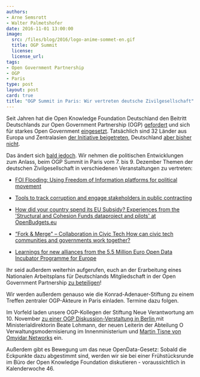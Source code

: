 ```yaml
---
authors: 
- Arne Semsrott
- Walter Palmetshofer
date: 2016-11-01 13:00:00
image:
  src: /files/blog/2016/logo-anime-sommet-en.gif 
  title: OGP Summit
  license: 
  license_url: 
tags:
- Open Government Partnership
- OGP
- Paris
type: post
layout: post
card: true
title: "OGP Summit in Paris: Wir vertreten deutsche Zivilgesellschaft" 
---
```


Seit Jahren hat die Open Knowledge Foundation Deutschland den Beitritt Deutschlands zur Open Government Partnership (OGP) <a href="https://okfn.de/blog/2013/10/deutschland-muss-der-open-government-partnership-beitreten/">gefordert</a> und sich für starkes Open Government <a href="https://okfn.de/blog/2013/02/von-open-data-zu-govdata-warum-deutschland-die-initiative-open-government-partnerhship-braucht/">eingesetzt</a>. Tatsächlich sind 32 Länder aus Europa und Zentralasien <a href="https://www.article19.org/data/files/RTI_infographic_-_ECA_Region_EN_Lang.jpg">der Initiative beigetreten</a>, Deutschland <a href="https://okfn.de/blog/2013/11/open-government-partnership-summit-2013-wo-ist-eigentlich-deutschland/">aber bisher nicht</a>. 

Das ändert sich <a href="https://opengovpartnership.de/2016/04/deutschland-hat-beschlossen-der-open-government-partnership-beizutreten/">bald jedoch</a>. Wir nehmen die politischen Entwicklungen zum Anlass, beim OGP Summit in Paris vom 7. bis 9. Dezember Themen der deutschen Zivilgesellschaft in verschiedenen Veranstaltungen zu vertreten:

- <a href="https://en.ogpsummit.org/osem/conference/ogp-summit/program/proposal/420">FOI Flooding: Using Freedom of Information platforms for political movement</a>

- <a href="https://en.ogpsummit.org/osem/conference/ogp-summit/program/proposal/248">Tools to track corruption and engage stakeholders in public contracting</a>

- <a href="https://en.ogpsummit.org/osem/conference/ogp-summit/program/proposal/208">How did your country spend its EU Subsidy? Experiences from the 'Structural and Cohesion Funds dataproject and pilots' at OpenBudgets.eu</a>

- <a href="https://en.ogpsummit.org/osem/conference/ogp-summit/program/proposal/424">“Fork & Merge" – Collaboration in Civic Tech
How can civic tech communities and governments work together?</a>

- <a href="https://en.ogpsummit.org/osem/conference/ogp-summit/program/proposal/633/">Learnings for new alliances from the 5.5 Million Euro Open Data Incubator Programme for Europe</a>

Ihr seid außerdem weiterhin aufgerufen, euch an der Erarbeitung eines Nationalen Arbeitsplans für Deutschlands Mitgliedschaft in der Open Government Partnership <a href="https://okfn.de/blog/2016/07/ogp/">zu beteiligen</a>!

Wir werden außerdem genauso wie die Konrad-Adenauer-Stiftung zu einem Treffen zentraler OGP-Akteure in Paris einladen. Termine dazu folgen. 

Im Vorfeld laden unsere OGP-Kollegen der Stiftung Neue Verantwortung am 10. November <a href="http://www.stiftung-nv.de/veranstaltung/germany-and-open-government-partnership"> zu einer OGP Diskussion-Verstaltung in Berlin </a> mit Ministerialdirektorin Beate Lohmann, der neuen Leiterin der Abteilung O Verwaltungsmodernisierung im Innenministerium und <a href="https://twitter.com/martintisne">Martin Tisne von Omyidar Networks</a> ein.  

Außerdem gibt es Bewegung um das neue OpenData-Gesetz: Sobald die Eckpunkte dazu abgestimmt sind, werden wir sie bei einer Frühstücksrunde im Büro der Open Knowledge Foundation diskutieren - voraussichtlich in Kalenderwoche 46.
